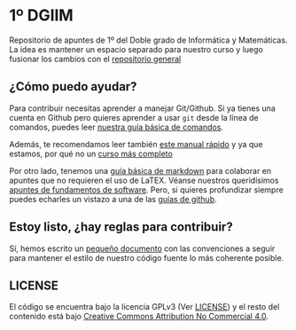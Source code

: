 # 1º DGIIM

Repositorio de apuntes de 1º del Doble grado de Informática y Matemáticas.
La idea es mantener un espacio separado para nuestro curso y luego fusionar
los cambios con el [repositorio general](https://github.com/libreim/apuntesDGIIM/)

## ¿Cómo puedo ayudar?

Para contribuir necesitas aprender a manejar Git/Github. Si ya tienes una cuenta
en Github pero quieres aprender a usar `git` desde la línea de comandos, puedes 
leer [nuestra guía básica de comandos](guias/github.md).

Además, te recomendamos leer también [este manual rápido](https://libreim.github.io/blog/2014/02/23/manualgit/) y ya que estamos, por qué no un [curso más completo](https://github.com/oslugr/curso-git) 

Por otro lado, tenemos una [guía básica de markdown](guias/markdown.md) para colaborar en apuntes
que no requieren el uso de LaTEX. Véanse nuestros queridísimos [apuntes de fundamentos de software](FS/apuntes/).
Pero, si quieres profundizar siempre puedes echarles un vistazo a una de las [guías de github](https://help.github.com/articles/basic-writing-and-formatting-syntax/).

## Estoy listo, ¿hay reglas para contribuir?

Sí, hemos escrito un [pequeño documento](CONTRIBUTING.md) con las convenciones a seguir para mantener 
el estilo de nuestro código fuente lo más coherente posible.

## LICENSE

El código se encuentra bajo la licencia GPLv3 (Ver [LICENSE](LICENSE)) y el resto del contenido está bajo [Creative Commons Attribution No Commercial 4.0](http://creativecommons.org/licenses/by-nc-sa/4.0/).
